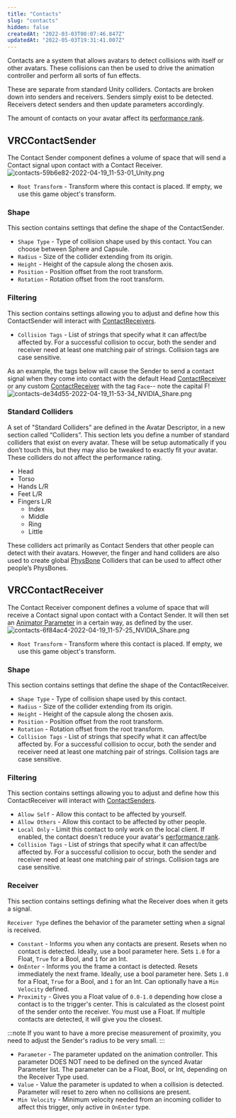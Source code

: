 ```yaml
---
title: "Contacts"
slug: "contacts"
hidden: false
createdAt: "2022-03-03T00:07:46.847Z"
updatedAt: "2022-05-03T19:31:41.007Z"
---
```

Contacts are a system that allows avatars to detect collisions with itself or other avatars. These collisions can then be used to drive the animation controller and perform all sorts of fun effects. 

These are separate from standard Unity colliders. Contacts are broken down into senders and receivers. Senders simply exist to be detected. Receivers detect senders and then update parameters accordingly.

The amount of contacts on your avatar affect its [performance rank](/avatars/avatar-performance-ranking-system#pc-limits).

## VRCContactSender
The Contact Sender component defines a volume of space that will send a Contact signal upon contact with a Contact Receiver.
![contacts-59b6e82-2022-04-19_11-53-01_Unity.png](/img/avatars/contacts-59b6e82-2022-04-19_11-53-01_Unity.png)
- `Root Transform` - Transform where this contact is placed. If empty, we use this game object's transform.

### Shape
This section contains settings that define the shape of the ContactSender.
- `Shape Type` - Type of collision shape used by this contact. You can choose between Sphere and Capsule.
- `Radius` - Size of the collider extending from its origin.
- `Height` - Height of the capsule along the chosen axis.
- `Position` - Position offset from the root transform.
- `Rotation` - Rotation offset from the root transform.

### Filtering
This section contains settings allowing you to adjust and define how this ContactSender will interact with  [ContactReceivers](/avatars/avatar-dynamics/contacts/#vrccontactreceiver).

- `Collision Tags` - List of strings that specify what it can affect/be affected by. For a successful collision to occur, both the sender and receiver need at least one matching pair of strings. Collision tags are case sensitive.

As an example, the tags below will cause the Sender to send a contact signal when they come into contact with the default Head [ContactReceiver](/avatars/avatar-dynamics/contacts/#vrccontactreceiver) or any custom [ContactReceiver](/avatars/avatar-dynamics/contacts/#vrccontactreceiver) with the tag `Face`-- note the capital F!
![contacts-de34d55-2022-04-19_11-53-34_NVIDIA_Share.png](/img/avatars/contacts-de34d55-2022-04-19_11-53-34_NVIDIA_Share.png)
### Standard Colliders
A set of "Standard Colliders" are defined in the Avatar Descriptor, in a new section called “Colliders”. This section lets you define a number of standard colliders that exist on every avatar. These will be setup automatically if you don’t touch this, but they may also be tweaked to exactly fit your avatar. These colliders do not affect the performance rating.

- Head
- Torso
- Hands L/R
- Feet L/R
- Fingers L/R
  - Index
  - Middle
  - Ring
  - Little

These colliders act primarily as Contact Senders that other people can detect with their avatars. However, the finger and hand colliders are also used to create global [PhysBone](/avatars/avatar-dynamics/physbones) Colliders that can be used to affect other people’s PhysBones.

## VRCContactReceiver
The Contact Receiver component defines a volume of space that will receive a Contact signal upon contact with a Contact Sender. It will then set an [Animator Parameter](/avatars/animator-parameters) in a certain way, as defined by the user.
![contacts-6f84ac4-2022-04-19_11-57-25_NVIDIA_Share.png](/img/avatars/contacts-6f84ac4-2022-04-19_11-57-25_NVIDIA_Share.png)
- `Root Transform` - Transform where this contact is placed. If empty, we use this game object's transform.

### Shape
This section contains settings that define the shape of the ContactReceiver.

- `Shape Type` - Type of collision shape used by this contact.
- `Radius` - Size of the collider extending from its origin.
- `Height` - Height of the capsule along the chosen axis.
- `Position` - Position offset from the root transform.
- `Rotation` - Rotation offset from the root transform.
- `Collision Tags` - List of strings that specify what it can affect/be affected by. For a successful collision to occur, both the sender and receiver need at least one matching pair of strings. Collision tags are case sensitive.

### Filtering
This section contains settings allowing you to adjust and define how this ContactReceiver will interact with  [ContactSenders](/avatars/avatar-dynamics/contacts/#vrccontactsender).

- `Allow Self` - Allow this contact to be affected by yourself.
- `Allow Others` - Allow this contact to be affected by other people.
- `Local Only` - Limit this contact to only work on the local client. If enabled, the contact doesn't reduce your avatar's [performance rank](/avatars/avatar-performance-ranking-system).
- `Collision Tags` - List of strings that specify what it can affect/be affected by. For a successful collision to occur, both the sender and receiver need at least one matching pair of strings. Collision tags are case sensitive.

### Receiver
This section contains settings defining what the Receiver does when it gets a signal.

`Receiver Type` defines the behavior of the parameter setting when a signal is received.
- `Constant` - Informs you when any contacts are present. Resets when no contact is detected. Ideally, use a bool parameter here. Sets `1.0` for a Float, `True` for a Bool, and `1` for an Int.
- `OnEnter` - Informs you the frame a contact is detected. Resets immediately the next frame. Ideally, use a bool parameter here. Sets `1.0` for a Float, `True` for a Bool, and `1` for an Int. Can optionally have a `Min Velocity` defined.
- `Proximity` - Gives you a Float value of `0.0-1.0` depending how close a contact is to the trigger's center. This is calculated as the closest point of the sender onto the receiver. You must use a Float. If multiple contacts are detected, it will give you the closest. 

:::note
If you want to have a more precise measurement of proximity, you need to adjust the Sender's radius to be very small.
:::

- `Parameter` - The parameter updated on the animation controller. This parameter DOES NOT need to be defined on the synced Avatar Parameter list. The parameter can be a Float, Bool, or Int, depending on the Receiver Type used.
- `Value` - Value the parameter is updated to when a collision is detected. Parameter will reset to zero when no collisions are present.
- `Min Velocity` - Minimum velocity needed from an incoming collider to affect this trigger, only active in `OnEnter` type.
